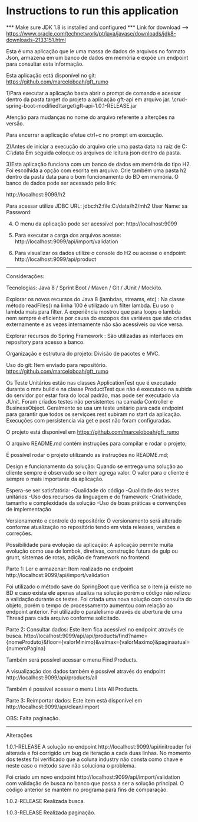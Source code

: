 # Instructions to run this application

*** Make sure JDK 1.8 is installed and configured ***
Link for download --> https://www.oracle.com/technetwork/pt/java/javase/downloads/jdk8-downloads-2133151.html

Esta é uma aplicação que le uma massa de dados de arquivos no formato Json, armazena em um banco de dados em memória e expõe um endpoint para consultar esta informação.

Esta aplicação está disponível no git:
https://github.com/marceloboah/gft_rumo

1)Para executar a aplicação basta
abrir o prompt de comando e acessar dentro da pasta target do projeto a aplicação gft-api em arquivo  jar.
\crud-spring-boot-modified\target\gft-api-1.0.1-RELEASE.jar

Atenção para mudanças no nome do arquivo referente a alterções na versão.

Para encerrar a aplicação efetue ctrl+c no prompt em execução.


2)Antes de iniciar a execução do arquivo crie uma pasta data na raiz de C:
C:\data
Em seguida coloque os arquivos de leitura json dentro da pasta.

3)Esta aplicação funciona com um banco de dados em memória do tipo H2.
Foi escolhida a opção com escrita em arquivo.
Crie também uma pasta h2 dentro da pasta data para o bom funcionamento do BD em memória.
O banco de dados pode ser acessado pelo link:

http://localhost:9099/h2

Para acessar utilize
JDBC URL:   jdbc:h2:file:C:/data/h2/mh2
User Name:  sa
Password:

4) O menu da aplicação pode ser acessível por:
http://localhost:9099

5) Para executar a carga dos arquivos acesse:
http://localhost:9099/api/import/validation

6) Para visualizar os dados utilize o console do H2 ou acesse o endpoint:
http://localhost:9099/api/product

---------------------------------------

Considerações:

Tecnologias: Java 8 / Sprint Boot / Maven / Git / JUnit / Mockito. 

Explorar os novos recursos do Java 8 (lambdas, streams, etc) : Na classe método readFiles() na linha 100 é utilizado um filter lambda. Eu uso o lambda mais para filter. A experiência mostrou que para loops o lambda nem sempre é eficiente por causa do escopos das variáves que são criadas externamente e as vezes internamente não são acessíveis ou vice versa.


Explorar recursos do Spring Framework : São utilizadas as interfaces em repository para acesso a banco.

Organização e estrutura do projeto: Divisão de pacotes e MVC.

Uso do git: Item enviado para repositório.
https://github.com/marceloboah/gft_rumo

Os Teste Unitários estão nas classes ApplicationTest que é executado durante o mnv build e na classe ProductTest que não é executado na subida do servidor por estar fora do local padrão, mas pode ser executado via JUnit. Foram criados testes não persistentes na camada Controller e BusinessObject.
Geralmente se usa um teste unitário para cada endpoint para garantir que todos os serviçoes rest subiram no start da aplicação. Execuções com persistencia via get e post não foram configuradas.

O projeto está disponivel  em https://github.com/marceloboah/gft_rumo

O arquivo README.md contém instruções para compilar e rodar o projeto;

É possível rodar o projeto utilizando as instruções no README.md;


Design e funcionamento da solução: Quando se entrega uma solução ao cliente sempre é observado se o item agrega valor. O valor para o cliente é sempre o mais importante da aplicação.

Espera-se ser satisfatória:
-Qualidade do código
-Qualidade dos testes unitários
-Uso dos recursos da linguagem e do framework
-Criatividade, tamanho e complexidade da solução
-Uso de boas práticas e convenções de implementação

Versionamento e controle do repositório: O versionamento será alterado conforme atualização no repositório tendo em vista releases, versões e correções.

Possibilidade para evolução da aplicação:
A aplicação permite muita evolução como use de lombok, diretivas, construção futura de gulp ou grunt, sistemas de rotas, adição de framework no frontend.

Parte 1: Ler e armazenar:
Item realizado no endpoint http://localhost:9099/api/import/validation

Foi utilizado o método save do SpringBoot que verifica se o item já existe no BD e caso exista ele apenas atualiza na solução porém o código não relizou a validação durante os testes.
Foi criada uma nova solução com consulta do objeto, porém o tempo de processamento aumentou com relação ao endpoint anterior. 
Foi utilizado o paralelismo através de abertura de uma Thread para cada arquivo conforme solicitado.


Parte 2: Consultar dados:
Este item fica acessível no endpoint através de busca. 
http://localhost:9099/api/api/products/find?name={nomeProduto}&floor={valorMinimo}&valmax={valorMaximo}&paginaatual={numeroPagina}

Também será possível acessar o menu Find Products.

A visualização dos dados também é possível através do endpoint 
http://localhost:9099/api/products/all

Também é possível acessar o menu Lista All Products.

Parte 3: Reimportar dados:
Este item está disponível em
http://localhost:9099/api/clean/import

OBS: Falta paginação.


--------------------------------
Alterações

1.0.1-RELEASE
A solução no endpoint http://localhost:9099/api/initreader foi alterada e foi corrigido um bug de iteração a cada duas linhas. No momento dos testes foi verificado que a coluna industry não consta como chave e neste caso o método save não soluciona o problema.

Foi criado um novo endpoint http://localhost:9099/api/import/validation com validação de busca no banco que passa a ser a solução principal. O código anterior se mantém no programa para fins de comparação.


1.0.2-RELEASE
Realizada busca.

1.0.3-RELEASE
Realizada paginação.


